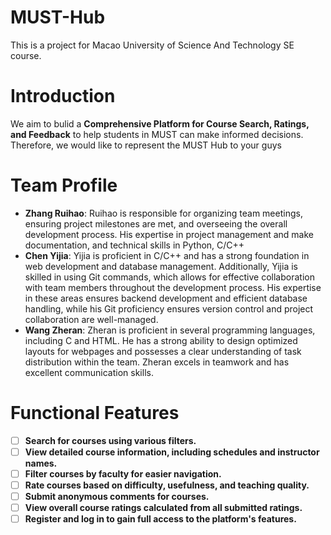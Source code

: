 # MUST-Hub
This is a project for Macao University of Science And Technology SE course.

# Introduction
We aim to bulid a **Comprehensive Platform for Course Search, Ratings, and Feedback** to help students in MUST can make informed decisions.
Therefore, we would like to represent the MUST Hub to your guys

# Team Profile
- **Zhang Ruihao**:
  Ruihao is responsible for organizing team meetings, ensuring project milestones are met, and overseeing the overall development process. His expertise in project management and make documentation, and technical skills in Python, C/C++
- **Chen Yijia**:
  Yijia is proficient in C/C++ and has a strong foundation in web development and database management. Additionally, Yijia is skilled in using Git commands, which allows for effective collaboration with team members throughout the development process. His expertise in these areas ensures backend development and efficient database handling, while his Git proficiency ensures version control and project collaboration are well-managed.
- **Wang Zheran**:
  Zheran is proficient in several programming languages, including C and HTML. He has a strong ability to design optimized layouts for webpages and possesses a clear understanding of task distribution within the team. Zheran excels in teamwork and has excellent communication skills.

# Functional Features
- [ ] **Search for courses using various filters.**
- [ ] **View detailed course information, including schedules and instructor names.**
- [ ] **Filter courses by faculty for easier navigation.**
- [ ] **Rate courses based on difficulty, usefulness, and teaching quality.**
- [ ] **Submit anonymous comments for courses.**
- [ ] **View overall course ratings calculated from all submitted ratings.**
- [ ] **Register and log in to gain full access to the platform's features.**
